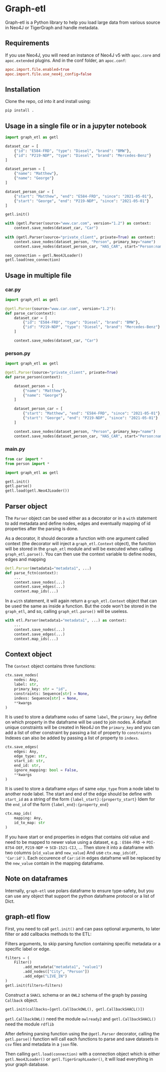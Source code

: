 # Graph-etl

Graph-etl is a Python library to help you load large data from various source in Neo4J or TigerGraph and handle metadata.

## Requirements

If you use Neo4J, you will need an instance of Neo4J v5 with `apoc.core` and `apoc.extended` plugins.
And in the conf folder, an `apoc.conf`:

```conf
apoc.import.file.enabled=true
apoc.import.file.use_neo4j_config=false
```

## Installation

Clone the repo, cd into it and install using:

```bash
pip install .
```

## Usage in a single file or in a jupyter notebook

```python
import graph_etl as getl

dataset_car = [
    {"id": "E584-FRD", "type": "Diesel", "brand": "BMW"},
    {"id": "P219-NDP", "type": "Diesel", "brand": "Mercedes-Benz"}
]

dataset_person = [
    {"name": "Matthew"},
    {"name": "George"}
]

dataset_person_car = [
    {"start": "Matthew", "end": "E584-FRD", "since": "2021-05-01"},
    {"start": "George", "end": "P219-NDP", "since": "2021-05-01"}
]

getl.init()

with @getl.Parser(source="www.car.com", version="1.2") as context:
    context.save_nodes(dataset_car, "Car")
    
with @getl.Parser(source="private_client", private=True) as context:
    context.save_nodes(dataset_person, "Person", primary_key="name")
    context.save_nodes(dataset_person_car, "HAS_CAR", start="Person:name", end="Car:id")

neo_connection = getl.Neo4JLoader()
getl.load(neo_connection)
```

## Usage in multiple file

### car.py

```python
import graph_etl as getl

@getl.Parser(source="www.car.com", version="1.2"):
def parse_car(context):
    dataset_car = [
        {"id": "E584-FRD", "type": "Diesel", "brand": "BMW"},
        {"id": "P219-NDP", "type": "Diesel", "brand": "Mercedes-Benz"}
    ]

    context.save_nodes(dataset_car, "Car")
```

### person.py

```python
import graph_etl as getl

@getl.Parser(source="private_client", private=True)
def parse_person(context):

    dataset_person = [
        {"name": "Matthew"},
        {"name": "George"}
    ]

    dataset_person_car = [
        {"start": "Matthew", "end": "E584-FRD", "since": "2021-05-01"},
        {"start": "George", "end": "P219-NDP", "since": "2021-05-01"}
    ]

    context.save_nodes(dataset_person, "Person", primary_key="name")
    context.save_nodes(dataset_person_car, "HAS_CAR", start="Person:name", end="Car:id")

```

### main.py

```python
from car import *
from person import *

import graph_etl as getl

getl.init()
getl.parse()
getl.load(getl.Neo4JLoader())
```

## Parser object

The `Parser` object can be used either as a decorator or in a `with` statement to add metadata and define nodes, edges and eventually mapping of id properties after the parsing is done.

As a decorator, it should decorate a function with one argument called context (the decorator will inject a `graph_etl.Context` object), the function will be stored in the `graph_etl` module and will be executed when calling `graph_etl.parse()`.
You can then use the context variable to define nodes, edges and mapping

```python
@etl.Parser(metadata1="metadata1", ...)
def parse_fctn(context):
    ...
    context.save_nodes(...)
    context.save_edges(...)
    context.map_ids(...)
```

In a `with` statement, it will again return a `graph_etl.Context` object that can be used the same as inside a function.
But the code won't be stored in the `graph_etl`, and so, calling `graph_etl.parse()` will be useless.

```python
with etl.Parser(metadata1="metadata1", ...) as context:
    ...
    context.save_nodes(...)
    context.save_edges(...)
    context.map_ids(...)
```

## Context object

The `Context` object contains three functions:

```python
ctx.save_nodes(
    nodes: Any, 
    label: str,
    primary_key: str = "id",
    constraints: Sequence[str] = None,
    indexs: Sequence[str] = None, 
    **kwargs
)
```

It is used to store a dataframe `nodes` of same `label`, the ``primary_key`` define on which property in the dataframe will be used to join nodes.
A default unique constraints will be created in Neo4J on the `primary_key` and you can add a list of other constraint by passing a list of property to `constraints`
Indexes can also be added by passing a list of property to `indexs`.

```python
ctx.save_edges(
    edges: Any, 
    edge_type: str,
    start_id: str,
    end_id: str,
    ignore_mapping: bool = False,
    **kwargs
)
```

It is used to store a dataframe `edges` of same `edge_type` from a node label to another node label.
The start and end of the edge should be define with `start_id` as a string of the form `{label_start}:{property_start}`
Idem for the `end_id` of the form `{label_end}:{property_end}`

```python
ctx.map_ids(
    mapping: Any, 
    id_to_map: str
)
```

If you have start or end properties in edges that contains old value and need to be mapped to newer value using a dataset,
e.g. : `E584-FRD` -> `POI-8754-DEF`, `P219-NDP` -> `SCD-1521-CIJ`, ...
Then store it into a dataframe with two columns (`old_value` and `new_value`)
And use `ctx.map_ids(df, 'Car:id')`.
Each occurence of `Car:id` in edges dataframe will be replaced by the ``new_value`` contain in the mapping dataframe.

## Note on dataframes

Internally, `graph-etl` use polars dataframe to ensure type-safety, but you can use any object that support the python dataframe protocol or a list of Dict.

## graph-etl flow

First, you need to call `getl.init()` and can pass optional arguments, to later filter or add callbacks methods to the ETL:

Filters arguments, to skip parsing function containing specific metadata or a specific label or edge.

```python
filters = (
    Filter()
        .add_metadata("metadata1", "value1")
        .add_nodes(["City", "Person"])
        .add_edge("LIVE_IN")
)
getl.init(filters=filters)
```

Construct a `SHACL` schema or an `OWL2` schema of the graph by passing `Callback` object.

```python
getl.init(callbacks=[getl.CallbackOWL(), getl.CallbackSHACL()])
```

`getl.CallbackOWL()` need the module `owlready2` and `getl.CallbackSHACL()` need the module `rdflib`

After defining parsing function using the `@getl.Parser` decorator, calling the `getl.parse()` function will call each functions to parse and save datasets in `csv` files and metadata in a `json` file.

Then calling `getl.load(connection)` with a connection object which is either `getl.Neo4JLoader()` or `getl.TigerGraphLoader()`, it will load everything in your graph database.
